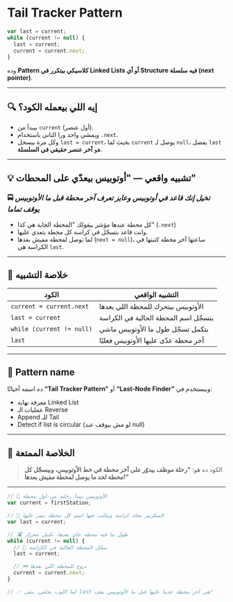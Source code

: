 # Tail Tracker Pattern

```js
var last = current;
while (current != null) {
  last = current;
  current = current.next;
}
```

وده **Pattern كلاسيكي بيتكرر في Linked Lists أو أي Structure فيه سلسلة (next pointer)**.

---

## 🔍 إيه اللي بيعمله الكود؟

- بيبدأ من `current` (أول عنصر).
- ويمشي واحد ورا التاني باستخدام `.next`.
- وكل مرة بيسجل `last = current`، بحيث لما `current` يوصل لـ `null`، يفضل `last` هو **آخر عنصر حقيقي في السلسلة**.

---

## 💡 تشبيه واقعي — "أوتوبيس بيعدّي على المحطات"

### 🚍 _تخيل إنك قاعد في أوتوبيس وعايز تعرف آخر محطة قبل ما الأوتوبيس يوقف تماما_

- كل محطة عندها مؤشر بيقولك "المحطة الجاية هي كذا" (`.next`)
- وانت قاعد بتسجّل في كراسة كل محطة بتعدي عليها.
- لما توصل لمحطة مفيش بعدها (`next = null`)، ساعتها آخر محطة كتبتها في الكراسة هي `last`.

---

## 🧠 خلاصة التشبيه

| الكود                     | التشبيه الواقعي                      |
| ------------------------- | ------------------------------------ |
| `current = current.next`  | الأوتوبيس بيتحرك للمحطة اللي بعدها   |
| `last = current`          | بتسجّل اسم المحطة الحالية في الكراسة |
| `while (current != null)` | بتكمل تسجّل طول ما الأوتوبيس ماشي    |
| `last`                    | آخر محطة عدّى عليها الأوتوبيس فعليًا |

---

## 🧠 Pattern name

ده اسمه أحيانًا **“Tail Tracker Pattern”** أو **“Last-Node Finder”**
وبيستخدم في:

- معرفة نهاية Linked List
- عمليات الـ Reverse
- Append للـ Tail
- Detect if list is circular (لو مش بيوقف عند null)

---

## 🎉 الخلاصة الممتعة

> الكود ده هو:
> **"رحلة موظف بيدوّر على آخر محطة في خط الأوتوبيس، وبيسجّل كل محطة لحد ما يوصل لمحطة مفيش بعدها!"**

---

```js
// 🚌 الأوتوبيس بيبدأ رحلته من أول محطة
var current = firstStation;

// 📝 السكرتير معاه كراسة وبيكتب فيها اسم كل محطة بيمر عليها
var last = current;

// 🛣️ طول ما فيه محطة جاي بعدها، نكمل نتحرك
while (current != null) {
  // 📝 سجّل المحطة الحالية في الكراسة
  last = current;

  // ⏭️ نروح للمحطة اللي بعدها
  current = current.next;
}

// ✅ لما اللوب يخلص، يبقى last هي آخر محطة عدينا عليها قبل ما الأوتوبيس يقف!
```
